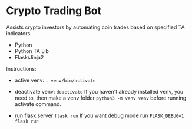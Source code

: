 # Crypto Trading Bot
Assists crypto investors by automating coin trades based on specified TA indicators.

- Python
- Python TA Lib
- Flask/Jinja2

Instructions:
- active venv: `. venv/bin/activate` 
- deactivate venv: `deactivate`
If you haven't already installed venv, you need to, then make a venv folder `python3 -m venv venv` before running activate command.

- run flask server `flask run`
If you want debug mode run `FLASK_DEBUG=1 flask run`